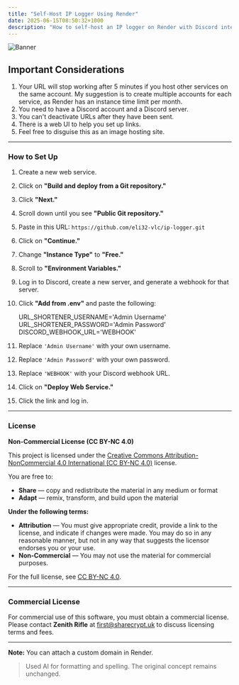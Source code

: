 ```yaml
---
title: "Self-Host IP Logger Using Render"
date: 2025-06-15T08:50:32+1000
description: "How to self-host an IP logger on Render with Discord integration and a simple web UI."
---
```


![Banner](https://files.catbox.moe/wi79f7.png)
## Important Considerations

1. Your URL will stop working after 5 minutes if you host other services on the same account. My suggestion is to create multiple accounts for each service, as Render has an instance time limit per month.
2. You need to have a Discord account and a Discord server.
3. You can't deactivate URLs after they have been sent.
4. There is a web UI to help you set up links.
5. Feel free to disguise this as an image hosting site.

---

### How to Set Up

1. Create a new web service.
2. Click on **"Build and deploy from a Git repository."**
3. Click **"Next."**
4. Scroll down until you see **"Public Git repository."**
5. Paste in this URL: `https://github.com/eli32-vlc/ip-logger.git`
6. Click on **"Continue."**
7. Change **"Instance Type"** to **"Free."**
8. Scroll to **"Environment Variables."**
9. Log in to Discord, create a new server, and generate a webhook for that server.
10. Click **"Add from .env"** and paste the following:

    URL_SHORTENER_USERNAME='Admin Username'
    URL_SHORTENER_PASSWORD='Admin Password'
    DISCORD_WEBHOOK_URL='WEBHOOK'


1. Replace `'Admin Username'` with your own username.
2. Replace `'Admin Password'` with your own password.
3. Replace `'WEBHOOK'` with your Discord webhook URL.
4. Click on **"Deploy Web Service."**
5. Click the link and log in.

---

### License

**Non-Commercial License (CC BY-NC 4.0)**

This project is licensed under the [Creative Commons Attribution-NonCommercial 4.0 International (CC BY-NC 4.0)](https://creativecommons.org/licenses/by-nc/4.0/) license.

You are free to:

- **Share** — copy and redistribute the material in any medium or format
- **Adapt** — remix, transform, and build upon the material

**Under the following terms:**

- **Attribution** — You must give appropriate credit, provide a link to the license, and indicate if changes were made. You may do so in any reasonable manner, but not in any way that suggests the licensor endorses you or your use.
- **Non-Commercial** — You may not use the material for commercial purposes.

For the full license, see [CC BY-NC 4.0](https://creativecommons.org/licenses/by-nc/4.0/).

---

### Commercial License

For commercial use of this software, you must obtain a commercial license.
Please contact **Zenith Rifle** at first@sharecrypt.uk to discuss licensing terms and fees.

---

**Note:** You can attach a custom domain in Render.

> Used AI for formatting and spelling. The original concept remains unchanged.
